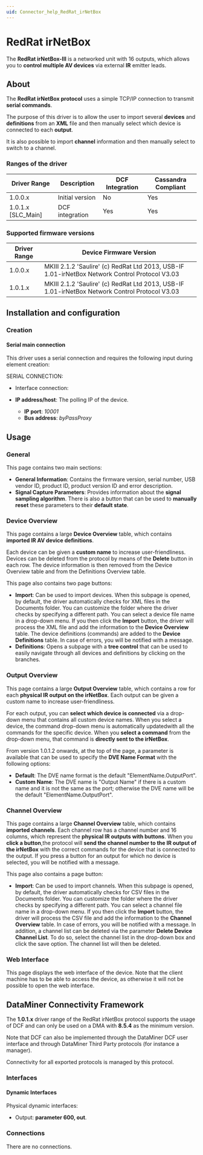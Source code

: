 ```yaml
---
uid: Connector_help_RedRat_irNetBox
---
```


# RedRat irNetBox

The **RedRat irNetBox-III** is a networked unit with 16 outputs, which allows you to **control multiple AV devices** via external **IR** emitter leads.

## About

The **RedRat irNetBox protocol** uses a simple TCP/IP connection to transmit **serial commands**.

The purpose of this driver is to allow the user to import several **devices** and **definitions** from an **XML** file and then manually select which device is connected to each **output**.

It is also possible to import **channel** information and then manually select to switch to a channel.

### Ranges of the driver

| **Driver Range**     | **Description** | **DCF Integration** | **Cassandra Compliant** |
|----------------------|-----------------|---------------------|-------------------------|
| 1.0.0.x              | Initial version | No                  | Yes                     |
| 1.0.1.x \[SLC_Main\] | DCF integration | Yes                 | Yes                     |

### Supported firmware versions

| **Driver Range** | **Device Firmware Version**                                                                    |
|------------------|------------------------------------------------------------------------------------------------|
| 1.0.0.x          | MKIII 2.1.2 'Saulire' (c) RedRat Ltd 2013, USB-IF 1.01-irNetBox Network Control Protocol V3.03 |
| 1.0.1.x          | MKIII 2.1.2 'Saulire' (c) RedRat Ltd 2013, USB-IF 1.01-irNetBox Network Control Protocol V3.03 |

## Installation and configuration

### Creation

#### Serial main connection

This driver uses a serial connection and requires the following input during element creation:

SERIAL CONNECTION:

- Interface connection:

- **IP address/host**: The polling IP of the device.
  - **IP port**: *10001*
  - **Bus address**: *byPassProxy*

## Usage

### General

This page contains two main sections:

- **General Information**: Contains the firmware version, serial number, USB vendor ID, product ID, product version ID and error description.
- **Signal Capture Parameters**: Provides information about the **signal sampling algorithm**. There is also a button that can be used to **manually reset** these parameters to their **default state**.

### Device Overview

This page contains a large **Device Overview** table, which contains **imported IR AV device definitions**.

Each device can be given a **custom name** to increase user-friendliness. Devices can be deleted from the protocol by means of the **Delete** button in each row. The device information is then removed from the Device Overview table and from the Definitions Overview table.

This page also contains two page buttons:

- **Import**: Can be used to import devices. When this subpage is opened, by default, the driver automatically checks for XML files in the Documents folder. You can customize the folder where the driver checks by specifying a different path. You can select a device file name in a drop-down menu. If you then click the **Import** button, the driver will process the XML file and add the information to the **Device Overview** table. The device definitions (commands) are added to the **Device Definitions** table. In case of errors, you will be notified with a message.
- **Definitions**: Opens a subpage with a **tree control** that can be used to easily navigate through all devices and definitions by clicking on the branches.

### Output Overview

This page contains a large **Output Overview** table, which contains a row for each **physical IR output on the irNetBox**. Each output can be given a custom name to increase user-friendliness.

For each output, you can **select which device is connected** via a drop-down menu that contains all custom device names. When you select a device, the command drop-down menu is automatically updatedwith all the commands for the specific device. When you **select a command** from the drop-down menu, that command is **directly sent to the irNetBox**.

From version 1.0.1.2 onwards, at the top of the page, a parameter is available that can be used to specify the **DVE Name Format** with the following options:

- **Default**: The DVE name format is the default "ElementName.OutputPort".
- **Custom Name**: The DVE name is "Output Name" if there is a custom name and it is not the same as the port; otherwise the DVE name will be the default "ElementName.OutputPort".

### Channel Overview

This page contains a large **Channel Overview** table, which contains **imported channels**. Each channel row has a channel number and 16 columns, which represent the **physical IR outputs with buttons**. When you **click a button**,the protocol will **send the channel number to the IR output of the irNetBox** with the correct commands for the device that is connected to the output. If you press a button for an output for which no device is selected, you will be notified with a message.

This page also contains a page button:

- **Import**: Can be used to import channels. When this subpage is opened, by default, the driver automatically checks for CSV files in the Documents folder. You can customize the folder where the driver checks by specifying a different path. You can select a channel file name in a drop-down menu. If you then click the **Import** button, the driver will process the CSV file and add the information to the **Channel Overview** table. In case of errors, you will be notified with a message. In addition, a channel list can be deleted via the parameter **Delete Device Channel List**. To do so, select the channel list in the drop-down box and click the save option. The channel list will then be deleted.

### Web Interface

This page displays the web interface of the device. Note that the client machine has to be able to access the device, as otherwise it will not be possible to open the web interface.

## DataMiner Connectivity Framework

The **1.0.1.x** driver range of the RedRat irNetBox protocol supports the usage of DCF and can only be used on a DMA with **8.5.4** as the minimum version.

Note that DCF can also be implemented through the DataMiner DCF user interface and through DataMiner Third Party protocols (for instance a manager).

Connectivity for all exported protocols is managed by this protocol.

### Interfaces

#### Dynamic Interfaces

Physical dynamic interfaces:

- Output: **parameter 600, out**.

### Connections

There are no connections.
